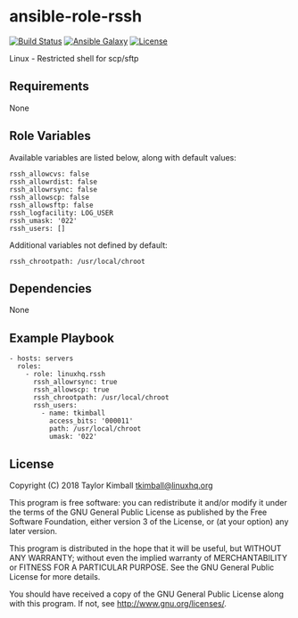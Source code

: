 # ansible-role-rssh

[![Build Status](https://travis-ci.org/linuxhq/ansible-role-rssh.svg?branch=master)](https://travis-ci.org/linuxhq/ansible-role-rssh)
[![Ansible Galaxy](https://img.shields.io/badge/ansible--galaxy-rssh-blue.svg?style=flat)](https://galaxy.ansible.com/linuxhq/rssh)
[![License](https://img.shields.io/badge/license-GPLv3-brightgreen.svg?style=flat)](COPYING)

Linux - Restricted shell for scp/sftp

## Requirements

None

## Role Variables

Available variables are listed below, along with default values:

    rssh_allowcvs: false
    rssh_allowrdist: false
    rssh_allowrsync: false
    rssh_allowscp: false
    rssh_allowsftp: false
    rssh_logfacility: LOG_USER
    rssh_umask: '022'
    rssh_users: []

Additional variables not defined by default:

    rssh_chrootpath: /usr/local/chroot

## Dependencies

None

## Example Playbook

    - hosts: servers
      roles:
        - role: linuxhq.rssh
          rssh_allowrsync: true
          rssh_allowscp: true
          rssh_chrootpath: /usr/local/chroot
          rssh_users:
            - name: tkimball
              access_bits: '000011'
              path: /usr/local/chroot
              umask: '022'

## License

Copyright (C) 2018 Taylor Kimball <tkimball@linuxhq.org>

This program is free software: you can redistribute it and/or modify
it under the terms of the GNU General Public License as published by
the Free Software Foundation, either version 3 of the License, or
(at your option) any later version.

This program is distributed in the hope that it will be useful,
but WITHOUT ANY WARRANTY; without even the implied warranty of
MERCHANTABILITY or FITNESS FOR A PARTICULAR PURPOSE. See the
GNU General Public License for more details.

You should have received a copy of the GNU General Public License
along with this program. If not, see <http://www.gnu.org/licenses/>.
